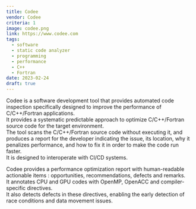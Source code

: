 ```yaml
---
title: Codee
vendor: Codee
criteria: 1
image: codee.png
link: https://www.codee.com
tags:
  - software
  - static code analyzer
  - programming
  - performance
  - C++
  - Fortran
date: 2023-02-24
draft: true
---
```


Codee is a software development tool that provides automated code inspection specifically designed to improve the performance of C/C++/Fortran applications.  
It provides a systematic predictable approach to optimize C/C++/Fortran source code for the target environment.  
The tool scans the C/C++/Fortran source code without executing it, and produces a report for the developer indicating the issue,
its location, why it penalizes performance, and how to fix it in order to make the code run faster.  
It is designed to interoperate with CI/CD systems.

Codee provides a performance optimization report with human-readable actionable items : opportunities, recommendations, defects and remarks.  
It annotates CPU and GPU codes with OpenMP, OpenACC and compiler-specific directives.  
It also detects defects in these directives, enabling the early detection of race conditions and data movement issues.  
